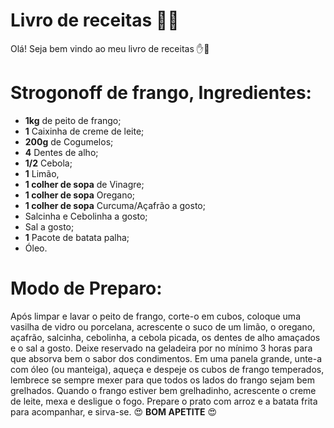# Livro de receitas :man_cook:

Olá! Seja bem vindo ao meu livro de receitas :hand::book:

# **Strogonoff de frango, Ingredientes:**
- **1kg** de peito de frango;
- **1** Caixinha de creme de leite;
- **200g** de Cogumelos;
- **4** Dentes de alho;
- **1/2** Cebola;
- **1** Limão,
- **1 colher de sopa** de Vinagre;
- **1 colher de sopa** Oregano;
- **1 colher de sopa** Curcuma/Açafrão a gosto;
- Salcinha e Cebolinha a gosto;
- Sal a gosto;
- **1** Pacote de batata palha;
- Óleo.

# **Modo de Preparo:**
Após limpar e lavar o peito de frango, corte-o em cubos, coloque uma vasilha de vidro ou porcelana, 
acrescente o suco de um limão, o oregano, açafrão, salcinha, cebolinha, a cebola picada, 
os dentes de alho amaçados e o sal a gosto. 
Deixe reservado na geladeira por no mínimo 3 horas para que absorva bem o sabor dos condimentos.
Em uma panela grande, unte-a com óleo (ou manteiga), aqueça e despeje os cubos de frango temperados,
lembrece se sempre mexer para que todos os lados do frango sejam bem grelhados.
Quando o frango estiver bem grelhadinho, acrescente o creme de leite, mexa e desligue o fogo.
Prepare o prato com arroz e a batata frita para acompanhar, e sirva-se.
😍 **BOM APETITE** 😍
